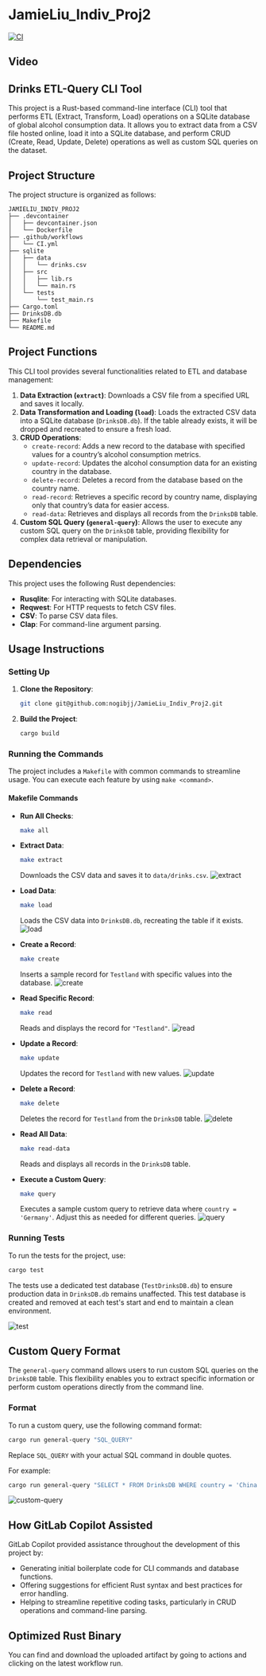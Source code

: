 # JamieLiu_Indiv_Proj2

[![CI](https://github.com/nogibjj/JamieLiu_Indiv_Proj2/actions/workflows/CI.yml/badge.svg)](https://github.com/nogibjj/JamieLiu_Indiv_Proj2/actions/workflows/CI.yml)

## Video

## Drinks ETL-Query CLI Tool

This project is a Rust-based command-line interface (CLI) tool that performs ETL (Extract, Transform, Load) operations on a SQLite database of global alcohol consumption data. It allows you to extract data from a CSV file hosted online, load it into a SQLite database, and perform CRUD (Create, Read, Update, Delete) operations as well as custom SQL queries on the dataset.

## Project Structure

The project structure is organized as follows:

```plaintext
JAMIELIU_INDIV_PROJ2
├── .devcontainer
│   ├── devcontainer.json
│   └── Dockerfile
├── .github/workflows
│   └── CI.yml
├── sqlite
│   ├── data
│   │   └── drinks.csv
│   ├── src
│   │   ├── lib.rs
│   │   └── main.rs
│   └── tests
│       └── test_main.rs
├── Cargo.toml
├── DrinksDB.db
├── Makefile
└── README.md
```

## Project Functions

This CLI tool provides several functionalities related to ETL and database management:

1. **Data Extraction (`extract`)**: Downloads a CSV file from a specified URL and saves it locally.
2. **Data Transformation and Loading (`load`)**: Loads the extracted CSV data into a SQLite database (`DrinksDB.db`). If the table already exists, it will be dropped and recreated to ensure a fresh load.
3. **CRUD Operations**:
   - `create-record`: Adds a new record to the database with specified values for a country’s alcohol consumption metrics.
   - `update-record`: Updates the alcohol consumption data for an existing country in the database.
   - `delete-record`: Deletes a record from the database based on the country name.
   - `read-record`: Retrieves a specific record by country name, displaying only that country’s data for easier access.
   - `read-data`: Retrieves and displays all records from the `DrinksDB` table.
4. **Custom SQL Query (`general-query`)**: Allows the user to execute any custom SQL query on the `DrinksDB` table, providing flexibility for complex data retrieval or manipulation.

## Dependencies

This project uses the following Rust dependencies:

- **Rusqlite**: For interacting with SQLite databases.
- **Reqwest**: For HTTP requests to fetch CSV files.
- **CSV**: To parse CSV data files.
- **Clap**: For command-line argument parsing.

## Usage Instructions

### Setting Up

1. **Clone the Repository**:

   ```bash
   git clone git@github.com:nogibjj/JamieLiu_Indiv_Proj2.git
   ```

2. **Build the Project**:

   ```bash
   cargo build
   ```

### Running the Commands

The project includes a `Makefile` with common commands to streamline usage. You can execute each feature by using `make <command>`.

#### Makefile Commands

- **Run All Checks**:

  ```bash
  make all
  ```

- **Extract Data**:

  ```bash
  make extract
  ```

  Downloads the CSV data and saves it to `data/drinks.csv`.
  ![extract](images/extract.png)

- **Load Data**:

  ```bash
  make load
  ```

  Loads the CSV data into `DrinksDB.db`, recreating the table if it exists.
  ![load](images/load.png)

- **Create a Record**:

  ```bash
  make create
  ```

  Inserts a sample record for `Testland` with specific values into the database.
  ![create](images/create.png)

- **Read Specific Record**:

  ```bash
  make read
  ```

  Reads and displays the record for `"Testland"`.
  ![read](images/read.png)

- **Update a Record**:

  ```bash
  make update
  ```

  Updates the record for `Testland` with new values.
  ![update](images/update.png)

- **Delete a Record**:

  ```bash
  make delete
  ```

  Deletes the record for `Testland` from the `DrinksDB` table.
  ![delete](images/delete.png)

- **Read All Data**:

  ```bash
  make read-data
  ```

  Reads and displays all records in the `DrinksDB` table.

- **Execute a Custom Query**:
  ```bash
  make query
  ```
  Executes a sample custom query to retrieve data where `country = 'Germany'`. Adjust this as needed for different queries.
  ![query](images/query.png)

### Running Tests

To run the tests for the project, use:

```bash
cargo test
```

The tests use a dedicated test database (`TestDrinksDB.db`) to ensure production data in `DrinksDB.db` remains unaffected. This test database is created and removed at each test's start and end to maintain a clean environment.

![test](images/test.png)

## Custom Query Format

The `general-query` command allows users to run custom SQL queries on the `DrinksDB` table. This flexibility enables you to extract specific information or perform custom operations directly from the command line.

### Format

To run a custom query, use the following command format:

```bash
cargo run general-query "SQL_QUERY"
```

Replace `SQL_QUERY` with your actual SQL command in double quotes.

For example:

```bash
cargo run general-query "SELECT * FROM DrinksDB WHERE country = 'China';"
```

![custom-query](images/custom-query.png)

## How GitLab Copilot Assisted

GitLab Copilot provided assistance throughout the development of this project by:

- Generating initial boilerplate code for CLI commands and database functions.
- Offering suggestions for efficient Rust syntax and best practices for error handling.
- Helping to streamline repetitive coding tasks, particularly in CRUD operations and command-line parsing.

## Optimized Rust Binary

You can find and download the uploaded artifact by going to actions and clicking on the latest workflow run.
